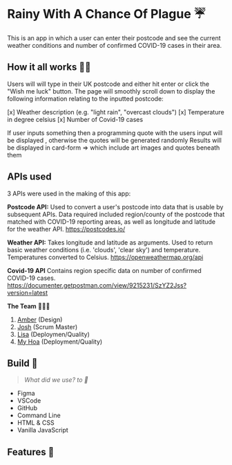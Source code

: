 # Rainy With A Chance Of Plague ☔

This is an app in which a user can enter their postcode and see the current weather conditions and number of confirmed COVID-19 cases in their area.

## How it all works 🧚‍♀️
Users will will type in their UK postcode and either hit enter or click the "Wish me luck" button. The page will smoothly scroll down to display the following information relating to the inputted postcode:

[x] Weather description (e.g. "light rain", "overcast clouds")
[x] Temperature in degree celsius
[x] Number of Covid-19 cases

If user inputs something then a programming quote with the users input will be displayed , otherwise the quotes will be generated randomly
Results will be displayed in card-form => which include art images and quotes beneath them

## APIs used

3 APIs were used in the making of this app:

**Postcode API:**
Used to convert a user's postcode into data that is usable by subsequent APIs.
Data required included region/county of the postcode that matched with COVID-19 reporting areas, as well as longitude and latitude for the weather API.
https://postcodes.io/

**Weather API:**
Takes longitude and latitude as arguments. Used to return basic weather conditions (i.e. 'clouds', 'clear sky') and temperature. Temperatures converted to Celsius.
https://openweathermap.org/api

**Covid-19 API**
Contains region specific data on number of confirmed COVID-19 cases. 
https://documenter.getpostman.com/view/9215231/SzYZ2Jss?version=latest

**The Team** 🧠🧠🧠

1. [Amber](https://github.com/amberrignell) (Design)
2. [Josh](https://github.com/jhart5) (Scrum Master)
3. [Lisa](https://github.com/LiCern) (Deploymen/Quality)
4. [My Hoa](https://github.com/mhtien) (Deployment/Quality)


## Build :hammer:

> *What did we use? to :wrench:*

- Figma
- VSCode
- GitHub
- Command Line
- HTML & CSS
- Vanilla JavaScript

## Features 🔎



